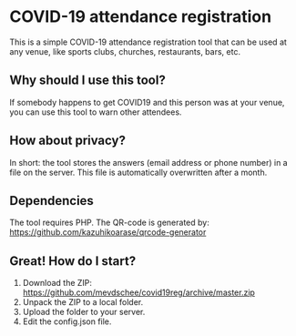 # COVID-19 attendance registration

This is a simple COVID-19 attendance registration tool that can be used at any venue, like sports clubs, churches, restaurants, bars, etc.

## Why should I use this tool?

If somebody happens to get COVID19 and this person was at your venue, you can use this tool to warn other attendees.

## How about privacy?

In short: the tool stores the answers (email address or phone number) in a file on the server. This file is automatically overwritten after a month. 

## Dependencies

The tool requires PHP. The QR-code is generated by: https://github.com/kazuhikoarase/qrcode-generator

## Great! How do I start?

1. Download the ZIP: https://github.com/mevdschee/covid19reg/archive/master.zip
1. Unpack the ZIP to a local folder.
1. Upload the folder to your server.
1. Edit the config.json file.
